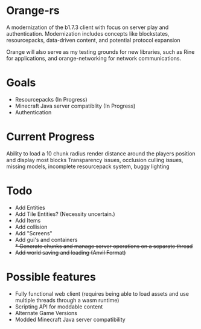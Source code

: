 # Orange-rs

A modernization of the b1.7.3 client with focus on server play and authentication.
Modernization includes concepts like blockstates, resourcepacks, data-driven content, and potential protocol expansion

Orange will also serve as my testing grounds for new libraries, such as Rine for applications, and orange-networking for network communications.

# Goals
* Resourcepacks (In Progress)
* Minecraft Java server compatiblity (In Progress)
* Authentication

# Current Progress
Ability to load a 10 chunk radius render distance around the players position and display most blocks
Transparency issues, occlusion culling issues, missing models, incomplete resourcepack system, buggy lighting

# Todo
* Add Entities
* Add Tile Entities? (Necessity uncertain.)
* Add Items
* Add collision
* Add "Screens"
* Add gui's and containers  
~~* Generate chunks and manage server operations on a separate thread~~
* ~~Add world saving and loading (Anvil Format)~~

# Possible features
* Fully functional web client (requires being able to load assets and use multiple threads through a wasm runtime)
* Scripting API for moddable content
* Alternate Game Versions
* Modded Minecraft Java server compatibility
